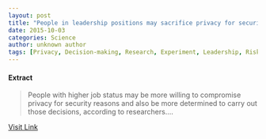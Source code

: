 ```yaml
---
layout: post
title: "People in leadership positions may sacrifice privacy for security"
date: 2015-10-03
categories: Science
author: unknown author
tags: [Privacy, Decision-making, Research, Experiment, Leadership, Risk, Surveillance, Science, Dropbox (service), Technology]
---
```





#### Extract
>People with higher job status may be more willing to compromise privacy for security reasons and also be more determined to carry out those decisions, according to researchers....



[Visit Link](http://phys.org/news324720459.html)


